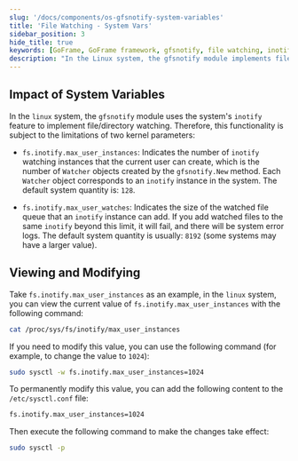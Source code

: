 ```yaml
---
slug: '/docs/components/os-gfsnotify-system-variables'
title: 'File Watching - System Vars'
sidebar_position: 3
hide_title: true
keywords: [GoFrame, GoFrame framework, gfsnotify, file watching, inotify, system parameters, linux, watching instance, user instance limit, file queue size]
description: "In the Linux system, the gfsnotify module implements file and directory watching through the inotify feature, limited by system kernel parameters such as fs.inotify.max_user_instances and fs.inotify.max_user_watches. These parameters can be viewed and modified via command line to suit different watching needs."
---
```


## Impact of System Variables

In the `linux` system, the `gfsnotify` module uses the system's `inotify` feature to implement file/directory watching. Therefore, this functionality is subject to the limitations of two kernel parameters:

- `fs.inotify.max_user_instances`: Indicates the number of `inotify` watching instances that the current user can create, which is the number of `Watcher` objects created by the `gfsnotify.New` method. Each `Watcher` object corresponds to an `inotify` instance in the system. The default system quantity is: `128`.

- `fs.inotify.max_user_watches`: Indicates the size of the watched file queue that an `inotify` instance can add. If you add watched files to the same `inotify` beyond this limit, it will fail, and there will be system error logs. The default system quantity is usually: `8192` (some systems may have a larger value).


## Viewing and Modifying

Take `fs.inotify.max_user_instances` as an example, in the `linux` system, you can view the current value of `fs.inotify.max_user_instances` with the following command:
```bash
cat /proc/sys/fs/inotify/max_user_instances
```

If you need to modify this value, you can use the following command (for example, to change the value to `1024`):
```bash
sudo sysctl -w fs.inotify.max_user_instances=1024
```

To permanently modify this value, you can add the following content to the `/etc/sysctl.conf` file:
```bash
fs.inotify.max_user_instances=1024
```
Then execute the following command to make the changes take effect:
```bash
sudo sysctl -p
```